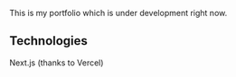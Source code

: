 This is my portfolio which is under development right now.

## Technologies
Next.js (thanks to Vercel)